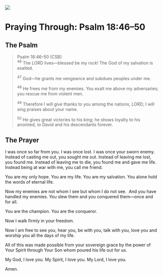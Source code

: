 <img class="intro-right" src="/images/art-paris-psalter.jpg">

<style>
  li {list-style-type: none;}
  p + ul {
    margin-top: -18px;
}
</style>

# Praying Through: Psalm 18:46–50

## The Psalm

>Psalm 18:46–50 (CSB)  
><sup>46</sup> The LORD lives—blessed be my rock! The God of my salvation is exalted. 
>
><sup>47</sup> God—he grants me vengeance and subdues peoples under me. 
>
><sup>48</sup> He frees me from my enemies. You exalt me above my adversaries; you rescue me from violent men. 
>
><sup>49</sup> Therefore I will give thanks to you among the nations, LORD; I will sing praises about your name. 
>
><sup>50</sup> He gives great victories to his king; he shows loyalty to his anointed, to David and his descendants forever.

## The Prayer



I was once so far from you. I was once lost. I was once your sworn enemy. Instead of casting me out, you sought me out. Instead of leaving me lost, you found me.
Instead of leaving me to die, you found me and gave me life. Instead being at war with me, you call me friend.

You are my only hope. You are my life. You are my salvation. You alone hold the words of eternal life.

Now my enemies are not whom I see but whom I do not see.  And you have handled my enemies. You slew them and you conquered them—once and for all.

You are the champion. You are the conqueror.

Now I walk firmly in your freedom.

Now I am free to see you, hear you, be with you, talk with you, love you and worship you all the days of my life.

All of this was made possible from your sovereign grace by the power of Your Spirit through Your Son whom poured his life out for us.

My God, I love you. My Spirit, I love you. My Lord, I love you.

Amen.

